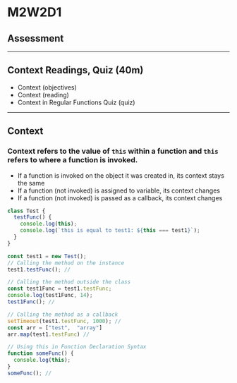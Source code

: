 # M2W2D1

## Assessment

---

## Context Readings, Quiz (40m)
  - Context (objectives)
  - Context (reading)
  - Context in Regular Functions Quiz (quiz)

---

## Context
### Context refers to the value of `this` within a function and `this` refers to where a function is invoked.
- If a function is invoked on the object it was created in, its context stays the same
- If a function (not invoked) is assigned to variable, its context changes
- If a function (not invoked) is passed as a callback, its context changes

```js
class Test {
  testFunc() {
    console.log(this);
    console.log(`this is equal to test1: ${this === test1}`);
  }
}

const test1 = new Test();
// Calling the method on the instance
test1.testFunc(); // 

// Calling the method outside the class
const test1Func = test1.testFunc;
console.log(test1Func, 14);
test1Func(); // 

// Calling the method as a callback
setTimeout(test1.testFunc, 1000); // 
const arr = ["test",  "array"]
arr.map(test1.testFunc) // 

// Using this in Function Declaration Syntax
function someFunc() {
  console.log(this);
}
someFunc(); // 
```
